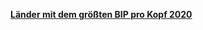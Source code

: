 [**Länder mit dem größten BIP pro Kopf 2020**](https://de.statista.com/statistik/daten/studie/166224/umfrage/ranking-der-20-laender-mit-dem-groessten-bruttoinlandsprodukt-pro-kopf/)